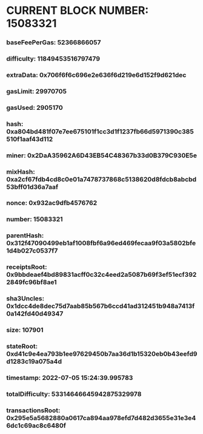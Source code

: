 # CURRENT BLOCK NUMBER: 15083321

### baseFeePerGas: 52366866057
### difficulty: 11849453516797479
### extraData: 0x706f6f6c696e2e636f6d219e6d152f9d621dec
### gasLimit: 29970705
### gasUsed: 2905170
### hash: 0xa804bd481f07e7ee675101f1cc3d1f1237fb66d5971390c385510f1aaf43d112
### miner: 0x2DaA35962A6D43EB54C48367b33d0B379C930E5e
### mixHash: 0xa2cf67fdb4cd8c0e01a7478737868c5138620d8fdcb8abcbd53bff01d36a7aaf
### nonce: 0x932ac9dfb4576762
### number: 15083321
### parentHash: 0x312f47090499eb1af1008fbf6a96ed469fecaa9f03a5802bfe1d4b027c0537f7
### receiptsRoot: 0x9bbdeaef4bd89831acff0c32c4eed2a5087b69f3ef51ecf3922849fc96bf8ae1
### sha3Uncles: 0x1dcc4de8dec75d7aab85b567b6ccd41ad312451b948a7413f0a142fd40d49347
### size: 107901
### stateRoot: 0xd41c9e4ea793b1ee97629450b7aa36d1b15320eb0b43eefd9d1283c19a075a4d
### timestamp: 2022-07-05 15:24:39.995783
### totalDifficulty: 53314646645942875329978
### transactionsRoot: 0x295e5a5682880a0617ca894aa978efd7d482d3655e31e3e46dc1c69ac8c6480f
